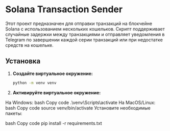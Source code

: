 # Solana Transaction Sender

Этот проект предназначен для отправки транзакций на блокчейне Solana с использованием нескольких кошельков. Скрипт поддерживает случайные задержки между транзакциями и отправляет уведомления в Telegram по завершении каждой серии транзакций или при недостатке средств на кошельке.

## Установка

1. **Создайте виртуальное окружение:**

   ```bash
   python -m venv venv
2. **Активируйте виртуальное окружение:**

На Windows:
bash
Copy code
.\venv\Scripts\activate
На MacOS/Linux:
bash
Copy code
source venv/bin/activate
Установите необходимые пакеты:

bash
Copy code
pip install -r requirements.txt
